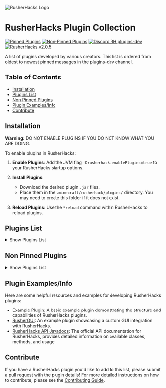![RusherHacks Logo](https://raw.githubusercontent.com/RusherDevelopment/example-plugin/master/src/main/resources/exampleplugin/graphics/rh_head.png)

# RusherHacks Plugin Collection

[![Pinned Plugins](https://img.shields.io/badge/dynamic/json?url=https%3A%2F%2Fgarlicrot.github.io%2FRusherHacks-Plugin-Collection%2Fbadges.json&query=$.pinnedPlugins.message&label=Pinned%20Plugins&color=green)](#plugins-list)
[![Non-Pinned Plugins](https://img.shields.io/badge/dynamic/json?url=https%3A%2F%2Fgarlicrot.github.io%2FRusherHacks-Plugin-Collection%2Fbadges.json&query=$.nonPinnedPlugins.message&label=Non-Pinned%20Plugins&color=blue)](#non-pinned-plugins)
[![Discord RH plugins-dev](https://img.shields.io/badge/dynamic/json?url=https%3A%2F%2Fgarlicrot.github.io%2FRusherHacks-Plugin-Collection%2Fbadges.json&query=$.discord.label&label=Discord&color=7289DA&logo=discord)](https://discord.com/channels/590970327870341143/1166486609479356516)
[![RusherHacks v2.0.5](https://img.shields.io/badge/dynamic/json?url=https%3A%2F%2Fgarlicrot.github.io%2FRusherHacks-Plugin-Collection%2Fbadges.json&query=$.rusherHacks.message&label=RusherHacks&color=purple)](https://rusherhack.org/changelog.html)

A list of plugins developed by various creators. This list is ordered from oldest to newest pinned messages in the plugins-dev channel.

## Table of Contents

- [Installation](#installation)
- [Plugins List](#plugins-list)
- [Non Pinned Plugins](#non-pinned-plugins)
- [Plugin Examples/Info](#plugin-examplesinfo)
- [Contribute](#contribute)

## Installation

**Warning:** DO NOT ENABLE PLUGINS IF YOU DO NOT KNOW WHAT YOU ARE DOING.

To enable plugins in RusherHacks:

1. **Enable Plugins**: Add the JVM flag `-Drusherhack.enablePlugins=true` to your RusherHacks startup options.

2. **Install Plugins**:

   - Download the desired plugin `.jar` files.
   - Place them in the `.minecraft/rusherhack/plugins/` directory. You may need to create this folder if it does not exist.

3. **Reload Plugins**: Use the `*reload` command within RusherHacks to reload plugins.

## Plugins List

<!-- START PLUGINS LIST -->
<details>
  <summary>Show Plugins List</summary>

### [Example Plugin](https://github.com/RusherDevelopment/example-plugin) <br>

[![Latest Release Date](https://img.shields.io/badge/dynamic/json?url=https%3A%2F%2Fgarlicrot.github.io%2FRusherHacks-Plugin-Collection%2Fbadges.json&query=%24.plugins[0].releaseDate&label=Latest%20Release&color=green)](https://github.com/RusherDevelopment/example-plugin/releases) <br>

**Creator**: <img src="https://github.com/RusherDevelopment.png?size=20" width="20" height="20"> [RusherDevelopment](https://github.com/RusherDevelopment)

A basic example plugin demonstrating the structure and capabilities of RusherHacks plugins.

---

### [2b2t.vc Rusherhack](https://github.com/rfresh2/2b2t.vc-rusherhack) <br>

[![Latest Release Date](https://img.shields.io/badge/dynamic/json?url=https%3A%2F%2Fgarlicrot.github.io%2FRusherHacks-Plugin-Collection%2Fbadges.json&query=%24.plugins[1].releaseDate&label=Latest%20Release&color=green)](https://github.com/rfresh2/2b2t.vc-rusherhack/releases) <br>

**Creator**: <img src="https://github.com/rfresh2.png?size=20" width="20" height="20"> [rfresh2](https://github.com/rfresh2)

A RusherHacks plugin designed for 2b2t.vc server use.

---

### [RusherHack Custom HUDElement](https://github.com/Aspect-404/RusherHack-CustomHUDElement) <br>

[![Latest Release Date](https://img.shields.io/badge/dynamic/json?url=https%3A%2F%2Fgarlicrot.github.io%2FRusherHacks-Plugin-Collection%2Fbadges.json&query=%24.plugins[2].releaseDate&label=Latest%20Release&color=green)](https://github.com/Aspect-404/RusherHack-CustomHUDElement/releases) <br>

**Creator**: <img src="https://github.com/Aspect-404.png?size=20" width="20" height="20"> [Aspect-404](https://github.com/Aspect-404)

Make a customizable text HUD element for Minecraft utility mod RusherHack.

---

### [Auto Anvil Rename](https://github.com/IceTank/AutoAnvilRename) <br>

[![Latest Release Date](https://img.shields.io/badge/dynamic/json?url=https%3A%2F%2Fgarlicrot.github.io%2FRusherHacks-Plugin-Collection%2Fbadges.json&query=%24.plugins[3].releaseDate&label=Latest%20Release&color=green)](https://github.com/IceTank/AutoAnvilRename/releases) <br>

**Creator**: <img src="https://github.com/IceTank.png?size=20" width="20" height="20"> [IceTank](https://github.com/IceTank)

Automates the renaming process in anvils.

---

### [Queue Manager](https://github.com/GabiRP/QueueManager) <br>

[![Latest Release Date](https://img.shields.io/badge/dynamic/json?url=https%3A%2F%2Fgarlicrot.github.io%2FRusherHacks-Plugin-Collection%2Fbadges.json&query=%24.plugins[4].releaseDate&label=Latest%20Release&color=green)](https://github.com/GabiRP/QueueManager/releases) <br>

**Creator**: <img src="https://github.com/GabiRP.png?size=20" width="20" height="20"> [GabiRP](https://github.com/GabiRP)

Manages queue positions and notifies users of their status.

---

### [RusherHack Instance Info](https://github.com/John200410/rusherhack-instance-info) <br>

[![Latest Release Date](https://img.shields.io/badge/dynamic/json?url=https%3A%2F%2Fgarlicrot.github.io%2FRusherHacks-Plugin-Collection%2Fbadges.json&query=%24.plugins[5].releaseDate&label=Latest%20Release&color=green)](https://github.com/John200410/rusherhack-instance-info/releases) <br>

**Creator**: <img src="https://github.com/John200410.png?size=20" width="20" height="20"> [John200410](https://github.com/John200410)

Provides detailed information about the current instance.

---

### [OP Plugin](https://github.com/theoplegends/op-plugin) <br>

[![Latest Release Date](https://img.shields.io/badge/dynamic/json?url=https%3A%2F%2Fgarlicrot.github.io%2FRusherHacks-Plugin-Collection%2Fbadges.json&query=%24.plugins[6].releaseDate&label=Latest%20Release&color=green)](https://github.com/theoplegends/op-plugin/releases) <br>

**Creator**: <img src="https://github.com/theoplegends.png?size=20" width="20" height="20"> [theoplegends](https://github.com/theoplegends)

Current features: Autopearl, JakeOrganCrash, HoleEscape, PaperCrash, TrapESP.

---

### [Stash Mover Plugin](https://github.com/xyzbtw/StashMoverPlugin) <br>

[![Latest Release Date](https://img.shields.io/badge/dynamic/json?url=https%3A%2F%2Fgarlicrot.github.io%2FRusherHacks-Plugin-Collection%2Fbadges.json&query=%24.plugins[7].releaseDate&label=Latest%20Release&color=green)](https://github.com/xyzbtw/StashMoverPlugin/releases) <br>

**Creator**: <img src="https://github.com/xyzbtw.png?size=20" width="20" height="20"> [xyzbtw](https://github.com/xyzbtw)

A plugin to move stashes using pearls.

---

### [Unified Module List](https://github.com/czho/unified-modulelist) <br>

[![Latest Release Date](https://img.shields.io/badge/dynamic/json?url=https%3A%2F%2Fgarlicrot.github.io%2FRusherHacks-Plugin-Collection%2Fbadges.json&query=%24.plugins[8].releaseDate&label=Latest%20Release&color=green)](https://github.com/czho/unified-modulelist/releases) <br>

**Creator**: <img src="https://github.com/czho.png?size=20" width="20" height="20"> [czho](https://github.com/czho)

Rusherhack HUD element that shows active modules from both meteorclient and rusherhack.

---

### [Container Tweaks](https://github.com/rfresh2/ContainerTweaks-rusherhack) <br>

[![Latest Release Date](https://img.shields.io/badge/dynamic/json?url=https%3A%2F%2Fgarlicrot.github.io%2FRusherHacks-Plugin-Collection%2Fbadges.json&query=%24.plugins[9].releaseDate&label=Latest%20Release&color=green)](https://github.com/rfresh2/ContainerTweaks-rusherhack/releases) <br>

**Creator**: <img src="https://github.com/rfresh2.png?size=20" width="20" height="20"> [rfresh2](https://github.com/rfresh2)

Simple tweaks for quickly moving items in containers.

---

### [RusherHack Spotify Integration](https://github.com/John200410/rusherhack-spotify) <br>

[![Latest Release Date](https://img.shields.io/badge/dynamic/json?url=https%3A%2F%2Fgarlicrot.github.io%2FRusherHacks-Plugin-Collection%2Fbadges.json&query=%24.plugins[10].releaseDate&label=Latest%20Release&color=green)](https://github.com/John200410/rusherhack-spotify/releases) <br>

**Creator**: <img src="https://github.com/John200410.png?size=20" width="20" height="20"> [John200410](https://github.com/John200410)

Integrates Spotify music playback controls and status into the RusherHacks client.

---

### [Vanilla Elytra Flight](https://github.com/FBanna/Rusherhack-Vanilla-Efly) <br>

[![Latest Release Date](https://img.shields.io/badge/dynamic/json?url=https%3A%2F%2Fgarlicrot.github.io%2FRusherHacks-Plugin-Collection%2Fbadges.json&query=%24.plugins[11].releaseDate&label=Latest%20Release&color=green)](https://github.com/FBanna/Rusherhack-Vanilla-Efly/releases) <br>

**Creator**: <img src="https://github.com/FBanna.png?size=20" width="20" height="20"> [FBanna](https://github.com/FBanna)

Highly customizable rusher hack elytra flight plugin.

---

### [RusherGUI](https://github.com/xyzbtw/rusherGUI) <br>

[![Latest Release Date](https://img.shields.io/badge/dynamic/json?url=https%3A%2F%2Fgarlicrot.github.io%2FRusherHacks-Plugin-Collection%2Fbadges.json&query=%24.plugins[12].releaseDate&label=Latest%20Release&color=green)](https://github.com/xyzbtw/rusherGUI/releases) <br>

**Creator**: <img src="https://github.com/xyzbtw.png?size=20" width="20" height="20"> [xyzbtw](https://github.com/xyzbtw)

Rusherhack GUI example plugin.

---

### [Rusherhack BookBot](https://github.com/Aspect-404/Rusherhack-BookBot) <br>

[![Latest Release Date](https://img.shields.io/badge/dynamic/json?url=https%3A%2F%2Fgarlicrot.github.io%2FRusherHacks-Plugin-Collection%2Fbadges.json&query=%24.plugins[13].releaseDate&label=Latest%20Release&color=green)](https://github.com/Aspect-404/Rusherhack-BookBot/releases) <br>

**Creator**: <img src="https://github.com/Aspect-404.png?size=20" width="20" height="20"> [Aspect-404](https://github.com/Aspect-404)

Rusherhack plugin for bookbot.

---

### [Shay's RusherTweaks](https://github.com/ShayBox/ShaysRusherTweaks) <br>

[![Latest Release Date](https://img.shields.io/badge/dynamic/json?url=https%3A%2F%2Fgarlicrot.github.io%2FRusherHacks-Plugin-Collection%2Fbadges.json&query=%24.plugins[14].releaseDate&label=Latest%20Release&color=green)](https://github.com/ShayBox/ShaysRusherTweaks/releases) <br>

**Creator**: <img src="https://github.com/ShayBox.png?size=20" width="20" height="20"> [ShayBox](https://github.com/ShayBox)

A collection of small tweaks and improvements for the RusherHacks client.

---

### [Nuker](https://github.com/beanbag44/Nuker) <br>

[![Latest Release Date](https://img.shields.io/badge/dynamic/json?url=https%3A%2F%2Fgarlicrot.github.io%2FRusherHacks-Plugin-Collection%2Fbadges.json&query=%24.plugins[15].releaseDate&label=Latest%20Release&color=green)](https://github.com/beanbag44/Nuker/releases) <br>

**Creator**: <img src="https://github.com/beanbag44.png?size=20" width="20" height="20"> [beanbag44](https://github.com/beanbag44)

Epic nuker for nuking terrain.

---

### [Hold Rusher](https://github.com/cherosin/hold-rusher) <br>

[![Latest Release Date](https://img.shields.io/badge/dynamic/json?url=https%3A%2F%2Fgarlicrot.github.io%2FRusherHacks-Plugin-Collection%2Fbadges.json&query=%24.plugins[16].releaseDate&label=Latest%20Release&color=green)](https://github.com/cherosin/hold-rusher/releases) <br>

**Creator**: <img src="https://github.com/cherosin.png?size=20" width="20" height="20"> [cherosin](https://github.com/cherosin)

Adds a "Hold" flag for all modules, if active keybind will only be toggled while held.

---

### [No Walk Animation](https://github.com/Eonexe/NoWalkAnimation) <br>

[![Latest Release Date](https://img.shields.io/badge/dynamic/json?url=https%3A%2F%2Fgarlicrot.github.io%2FRusherHacks-Plugin-Collection%2Fbadges.json&query=%24.plugins[17].releaseDate&label=Latest%20Release&color=green)](https://github.com/Eonexe/NoWalkAnimation/releases) <br>

**Creator**: <img src="https://github.com/Eonexe.png?size=20" width="20" height="20"> [Eonexe](https://github.com/Eonexe)

Removes the walking animation.

---

### [NBT Utils](https://github.com/kybe236/rusherhack-nbt-utils) <br>

[![Latest Release Date](https://img.shields.io/badge/dynamic/json?url=https%3A%2F%2Fgarlicrot.github.io%2FRusherHacks-Plugin-Collection%2Fbadges.json&query=%24.plugins[18].releaseDate&label=Latest%20Release&color=green)](https://github.com/kybe236/rusherhack-nbt-utils/releases) <br>

**Creator**: <img src="https://github.com/kybe236.png?size=20" width="20" height="20"> [kybe236](https://github.com/kybe236)

Rusher nbt paste and copy.

---

### [Rusherhack Executer](https://github.com/kybe236/rusherhack-executer) <br>

[![Latest Release Date](https://img.shields.io/badge/dynamic/json?url=https%3A%2F%2Fgarlicrot.github.io%2FRusherHacks-Plugin-Collection%2Fbadges.json&query=%24.plugins[19].releaseDate&label=Latest%20Release&color=green)](https://github.com/kybe236/rusherhack-executer/releases) <br>

**Creator**: <img src="https://github.com/kybe236.png?size=20" width="20" height="20"> [kybe236](https://github.com/kybe236)

Executes commands and resolves `<player>` to every player online.

---

### [F3 Spoof](https://github.com/Doogie13/f3-spoof) <br>

[![Latest Release Date](https://img.shields.io/badge/dynamic/json?url=https%3A%2F%2Fgarlicrot.github.io%2FRusherHacks-Plugin-Collection%2Fbadges.json&query=%24.plugins[20].releaseDate&label=Latest%20Release&color=green)](https://github.com/Doogie13/f3-spoof/releases) <br>

**Creator**: <img src="https://github.com/Doogie13.png?size=20" width="20" height="20"> [Doogie13](https://github.com/Doogie13)

Spoofs the F3 debug screen information.

---

### [Open Folder](https://github.com/kybe236/rusherhack-open-folder) <br>

[![Latest Release Date](https://img.shields.io/badge/dynamic/json?url=https%3A%2F%2Fgarlicrot.github.io%2FRusherHacks-Plugin-Collection%2Fbadges.json&query=%24.plugins[21].releaseDate&label=Latest%20Release&color=green)](https://github.com/kybe236/rusherhack-open-folder/releases) <br>

**Creator**: <img src="https://github.com/kybe236.png?size=20" width="20" height="20"> [kybe236](https://github.com/kybe236)

Opens the folder for the module with a button click.

---

### [Mace Kill](https://github.com/kybe236/rusherhack-mace-kill) <br>

[![Latest Release Date](https://img.shields.io/badge/dynamic/json?url=https%3A%2F%2Fgarlicrot.github.io%2FRusherHacks-Plugin-Collection%2Fbadges.json&query=%24.plugins[22].releaseDate&label=Latest%20Release&color=green)](https://github.com/kybe236/rusherhack-mace-kill/releases) <br>

**Creator**: <img src="https://github.com/kybe236.png?size=20" width="20" height="20"> [kybe236](https://github.com/kybe236)

One shot pretty much all mobs with a mace.

---

### [Weather Changing Plugin](https://github.com/Lokfid/WeatherChangingPlugin) <br>

[![Latest Release Date](https://img.shields.io/badge/dynamic/json?url=https%3A%2F%2Fgarlicrot.github.io%2FRusherHacks-Plugin-Collection%2Fbadges.json&query=%24.plugins[23].releaseDate&label=Latest%20Release&color=green)](https://github.com/Lokfid/WeatherChangingPlugin/releases) <br>

**Creator**: <img src="https://github.com/Lokfid.png?size=20" width="20" height="20"> [Lokfid](https://github.com/Lokfid)

Allows players to change the weather in-game.

---

### [Middleclick Wind Charge](https://github.com/kybe236/rusherhack-middleclick-wind-charge) <br>

[![Latest Release Date](https://img.shields.io/badge/dynamic/json?url=https%3A%2F%2Fgarlicrot.github.io%2FRusherHacks-Plugin-Collection%2Fbadges.json&query=%24.plugins[24].releaseDate&label=Latest%20Release&color=green)](https://github.com/kybe236/rusherhack-middleclick-wind-charge/releases) <br>

**Creator**: <img src="https://github.com/kybe236.png?size=20" width="20" height="20"> [kybe236](https://github.com/kybe236)

Allows you to throw windcharges with middle mouse button and also jump at the same time so you can boost jump.

---

### [GarlicSight](https://github.com/GarlicRot/GarlicSight) <br>

[![Latest Release Date](https://img.shields.io/badge/dynamic/json?url=https%3A%2F%2Fgarlicrot.github.io%2FRusherHacks-Plugin-Collection%2Fbadges.json&query=%24.plugins[25].releaseDate&label=Latest%20Release&color=green)](https://github.com/GarlicRot/GarlicSight/releases) <br>

**Creator**: <img src="https://github.com/GarlicRot.png?size=20" width="20" height="20"> [GarlicRot](https://github.com/GarlicRot)

A RusherHacks Plugin - Crosshair Info - GarlicSight.

---

### [LightningPop](https://github.com/GarlicRot/LightningPop) <br>

[![Latest Release Date](https://img.shields.io/badge/dynamic/json?url=https%3A%2F%2Fgarlicrot.github.io%2FRusherHacks-Plugin-Collection%2Fbadges.json&query=%24.plugins[26].releaseDate&label=Latest%20Release&color=green)](https://github.com/GarlicRot/LightningPop/releases) <br>

**Creator**: <img src="https://github.com/GarlicRot.png?size=20" width="20" height="20"> [GarlicRot](https://github.com/GarlicRot)

A RusherHacks Plugin - Spawns Lightning On Totem Pops And Player Deaths - LightningPop.

---

### [AutoBucket](https://github.com/GarlicRot/AutoBucket) <br>

[![Latest Release Date](https://img.shields.io/badge/dynamic/json?url=https%3A%2F%2Fgarlicrot.github.io%2FRusherHacks-Plugin-Collection%2Fbadges.json&query=%24.plugins[27].releaseDate&label=Latest%20Release&color=green)](https://github.com/GarlicRot/AutoBucket/releases) <br>

**Creator**: <img src="https://github.com/GarlicRot.png?size=20" width="20" height="20"> [GarlicRot](https://github.com/GarlicRot)

A RusherHacks Plugin - Auto Bucket Entities - AutoBucket.

---

### [rusherNodusTheme](https://github.com/bakjedev/rusherNodusTheme) <br>

[![Latest Release Date](https://img.shields.io/badge/dynamic/json?url=https%3A%2F%2Fgarlicrot.github.io%2FRusherHacks-Plugin-Collection%2Fbadges.json&query=%24.plugins[28].releaseDate&label=Latest%20Release&color=green)](https://github.com/bakjedev/rusherNodusTheme/releases) <br>

**Creator**: <img src="https://github.com/bakjedev.png?size=20" width="20" height="20"> [bakjedev](https://github.com/bakjedev)

Nodus - Best theme evaAAAA. code is terrible. blame xyzbtw!

---

<!-- END PLUGINS LIST -->
</details>

## Non Pinned Plugins

<!-- START NON-PINNED PLUGINS LIST -->
<details>
  <summary>Show Plugins List</summary>

### [NBT Viewer](https://github.com/Gentleman2292/NBT-viewer) <br>

[![Latest Release Date](https://img.shields.io/badge/dynamic/json?url=https%3A%2F%2Fgarlicrot.github.io%2FRusherHacks-Plugin-Collection%2Fbadges.json&query=%24.plugins[0].releaseDate&label=Latest%20Release&color=blue)](https://github.com/Gentleman2292/NBT-viewer/releases) <br>

**Creator**: <img src="https://github.com/Gentleman2292.png?size=20" width="20" height="20"> [Gentleman2292](https://github.com/Gentleman2292)

A plugin to view NBT data in Minecraft.

---

### [Remote Control](https://github.com/kybe236/rusherhack-remote-controle) <br>

[![Latest Release Date](https://img.shields.io/badge/dynamic/json?url=https%3A%2F%2Fgarlicrot.github.io%2FRusherHacks-Plugin-Collection%2Fbadges.json&query=%24.plugins[1].releaseDate&label=Latest%20Release&color=blue)](https://github.com/kybe236/rusherhack-remote-controle/releases) <br>

**Creator**: <img src="https://github.com/kybe236.png?size=20" width="20" height="20"> [kybe236](https://github.com/kybe236)

A plugin for remote controlling RusherHacks.

---

### [Speed Measure](https://github.com/Lokfid/RusherHackSpeedMeasure) <br>

[![Latest Release Date](https://img.shields.io/badge/dynamic/json?url=https%3A%2F%2Fgarlicrot.github.io%2FRusherHacks-Plugin-Collection%2Fbadges.json&query=%24.plugins[2].releaseDate&label=Latest%20Release&color=blue)](https://github.com/Lokfid/RusherHackSpeedMeasure/releases) <br>

**Creator**: <img src="https://github.com/Lokfid.png?size=20" width="20" height="20"> [Lokfid](https://github.com/Lokfid)

A plugin to measure speed in RusherHacks.

---

### [TNT Bomber](https://github.com/kybe236/rusher-tnt-bomber) <br>

[![Latest Release Date](https://img.shields.io/badge/dynamic/json?url=https%3A%2F%2Fgarlicrot.github.io%2FRusherHacks-Plugin-Collection%2Fbadges.json&query=%24.plugins[3].releaseDate&label=Latest%20Release&color=blue)](https://github.com/kybe236/rusher-tnt-bomber/releases) <br>

**Creator**: <img src="https://github.com/kybe236.png?size=20" width="20" height="20"> [kybe236](https://github.com/kybe236)

A plugin to automate TNT bombing in Minecraft.

---

### [No Render Entities](https://github.com/John200410/norender-entities) <br>

[![Latest Release Date](https://img.shields.io/badge/dynamic/json?url=https%3A%2F%2Fgarlicrot.github.io%2FRusherHacks-Plugin-Collection%2Fbadges.json&query=%24.plugins[4].releaseDate&label=Latest%20Release&color=blue)](https://github.com/John200410/norender-entities/releases) <br>

**Creator**: <img src="https://github.com/John200410.png?size=20" width="20" height="20"> [John200410](https://github.com/John200410)

A plugin to disable rendering of entities.

---

### [RusherHack Messenger](https://github.com/Gentleman2292/rusherhack-messenger) <br>

[![Latest Release Date](https://img.shields.io/badge/dynamic/json?url=https%3A%2F%2Fgarlicrot.github.io%2FRusherHacks-Plugin-Collection%2Fbadges.json&query=%24.plugins[5].releaseDate&label=Latest%20Release&color=blue)](https://github.com/Gentleman2292/rusherhack-messenger/releases) <br>

**Creator**: <img src="https://github.com/Gentleman2292.png?size=20" width="20" height="20"> [Gentleman2292](https://github.com/Gentleman2292)

A messaging plugin for RusherHacks.

---

<!-- END NON-PINNED PLUGINS LIST -->
</details>

## Plugin Examples/Info

Here are some helpful resources and examples for developing RusherHacks plugins:

- [Example Plugin](https://github.com/RusherDevelopment/example-plugin): A basic example plugin demonstrating the structure and capabilities of RusherHacks plugins.
- [RusherGUI](https://github.com/xyzbtw/rusherGUI): An example plugin showcasing a custom GUI integration with RusherHacks.
- [RusherHacks API Javadocs](https://rusherhack.org/api-javadocs/): The official API documentation for RusherHacks, provides detailed information on available classes, methods, and usage.

## Contribute

If you have a RusherHacks plugin you'd like to add to this list, please submit a pull request with the plugin details! For more detailed instructions on how to contribute, please see the [Contributing Guide](./CONTRIBUTING.md).
